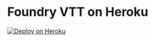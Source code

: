 # Foundry VTT on Heroku

[![Deploy on Heroku](https://www.herokucdn.com/deploy/button.svg)](https://heroku.com/deploy)
